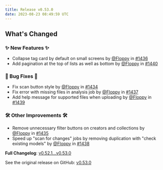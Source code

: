 ```yaml
---
title: Release v0.53.0
date: 2023-08-23 08:49:59 UTC
---
```

<!-- Release notes generated using configuration in .github/release.yml at main -->

## What's Changed
### ✨ New Features ✨
* Collapse tag card by default on small screens by [@Floppy](https://github.com/Floppy) in [#1436](https://github.com/Floppy/van_dam/pull/1436)
* Add pagination at the top of lists as well as bottom by [@Floppy](https://github.com/Floppy) in [#1440](https://github.com/Floppy/van_dam/pull/1440)
### 🐛 Bug Fixes 🐛
* Fix scan button style by [@Floppy](https://github.com/Floppy) in [#1434](https://github.com/Floppy/van_dam/pull/1434)
* Fix error with missing files in analysis job by [@Floppy](https://github.com/Floppy) in [#1437](https://github.com/Floppy/van_dam/pull/1437)
* Add help message for supported files when uploading by [@Floppy](https://github.com/Floppy) in [#1439](https://github.com/Floppy/van_dam/pull/1439)
### 🛠️ Other Improvements 🛠️
* Remove unnecessary filter buttons on creators and collections by [@Floppy](https://github.com/Floppy) in [#1435](https://github.com/Floppy/van_dam/pull/1435)
* Speed up "scan for changes" jobs by removing duplication with "check existing models" by [@Floppy](https://github.com/Floppy) in [#1438](https://github.com/Floppy/van_dam/pull/1438)


**Full Changelog**: [v0.52.1...v0.53.0](https://github.com/Floppy/van_dam/compare/v0.52.1...v0.53.0)

See the original release on GitHub: [v0.53.0](https://github.com/manyfold3d/manyfold/releases/tag/v0.53.0)
